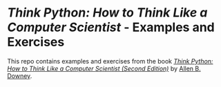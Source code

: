 # *Think Python: How to Think Like a Computer Scientist* - Examples and Exercises

This repo contains examples and exercises from the book [*Think Python: How to Think Like a Computer Scientist (Second Edition)*](https://greenteapress.com/wp/think-python-2e/) by [Allen B. Downey](https://www.amazon.com/gp/product/1491939362).

